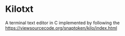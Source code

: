 # Kilotxt

A terminal text editor in C implemented by following the https://viewsourcecode.org/snaptoken/kilo/index.html

